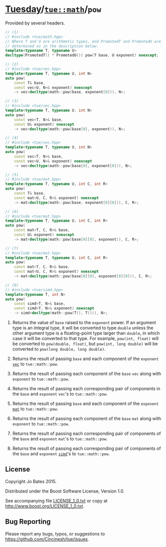 [Tuesday](../../../README.md)/[`tue::math`](../../namespaces/tue/math.md)/`pow`
===============================================================================
Provided by several headers.

```c++
// (1)
// #include <tue/math.hpp>
// Where T and U are arithmetic types, and PromotedT and PromotedU are
// determined as in the description below.
template<typename T, typename U>
decltype(PromotedT() * PromotedU()) pow(T base, U exponent) noexcept;

// (2)
// #include <tue/vec.hpp>
template<typename T, typename U, int N>
auto pow(
    const T& base,
    const vec<U, N>& exponent) noexcept
    -> vec<decltype(math::pow(base, exponent[0])), N>;

// (3)
// #include <tue/vec.hpp>
template<typename T, typename U, int N>
auto pow(
    const vec<T, N>& base,
    const U& exponent) noexcept
    -> vec<decltype(math::pow(base[0], exponent)), N>;

// (4)
// #include <tue/vec.hpp>
template<typename T, typename U, int N>
auto pow(
    const vec<T, N>& base,
    const vec<U, N>& exponent) noexcept
    -> vec<decltype(math::pow(base[0], exponent[0])), N>;

// (5)
// #include <tue/mat.hpp>
template<typename T, typename U, int C, int R>
auto pow(
    const T& base,
    const mat<U, C, R>& exponent) noexcept
    -> mat<decltype(math::pow(base, exponent[0][0])), C, R>;

// (6)
// #include <tue/mat.hpp>
template<typename T, typename U, int C, int R>
auto pow(
    const mat<T, C, R>& base,
    const U& exponent) noexcept
    -> mat<decltype(math::pow(base[0][0], exponent)), C, R>;

// (7)
// #include <tue/mat.hpp>
template<typename T, typename U, int C, int R>
auto pow(
    const mat<T, C, R>& base,
    const mat<U, C, R>& exponent) noexcept
    -> mat<decltype(math::pow(base[0][0], exponent[0][0])), C, R>;

// (8)
// #include <tue/simd.hpp>
template<typename T, int N>
auto pow(
    const simd<T, N>& base,
    const simd<T, N>& exponent) noexcept
    -> simd<decltype(math::pow(T(), T())), N>;
```

1. Returns the value of `base` raised to the `exponent` power. If an argument
   type is an integral type, it will be converted to type `double` unless the
   other argument type is a floating-point type larger than `double`, in which
   case it will be converted to that type. For example, `pow(int, float)` will
   be converted to `pow(double, float)`, but `pow(int, long double)` will be
   converted to `pow(long double, long double)`.

2. Returns the result of passing `base` and each component of the `exponent`
   [`vec`](../../headers/vec.md) to `tue::math::pow`.

3. Returns the result of passing each component of the `base` `vec` along with
   `exponent` to `tue::math::pow`.

4. Returns the result of passing each corresponding pair of components in the
   `base` and `exponent` `vec`'s  to `tue::math::pow`.

5. Returns the result of passing `base` and each component of the `exponent`
   [`mat`](../../headers/mat.md) to `tue::math::pow`.

6. Returns the result of passing each component of the `base` `mat` along with
   `exponent` to `tue::math::pow`.

7. Returns the result of passing each corresponding pair of components of the
   `base` and `exponent` `mat`'s to `tue::math::pow`.

8. Returns the result of passing each corresponding pair of components of the
   `base` and `exponent` [`simd`](../../headers/simd.md)'s to `tue::math::pow`.

License
-------
Copyright Jo Bates 2015.

Distributed under the Boost Software License, Version 1.0.

See accompanying file [LICENSE_1_0.txt](../../../LICENSE_1_0.txt) or copy at
http://www.boost.org/LICENSE_1_0.txt.

Bug Reporting
-------------
Please report any bugs, typos, or suggestions to
https://github.com/Cincinesh/tue/issues.
